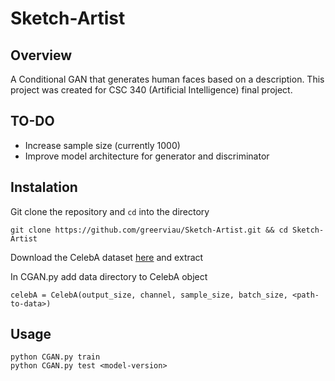 # Sketch-Artist

## Overview
A Conditional GAN that generates human faces based on a description. This project was created for CSC 340 (Artificial Intelligence) final project. 

## TO-DO
* Increase sample size (currently 1000)
* Improve model architecture for generator and discriminator

## Instalation
Git clone the repository and ```cd``` into the directory
```
git clone https://github.com/greerviau/Sketch-Artist.git && cd Sketch-Artist
```
Download the CelebA dataset [here](https://www.kaggle.com/jessicali9530/celeba-dataset) and extract

In CGAN.py add data directory to CelebA object
```
celebA = CelebA(output_size, channel, sample_size, batch_size, <path-to-data>)
```

## Usage
```
python CGAN.py train
python CGAN.py test <model-version>
```
